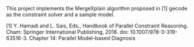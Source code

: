 This project implements the MergeXplain algorithm proposed in [1] gecode as the constraint solver and a sample model.

[1] Y. Hamadi and L. Sais, Eds., Handbook of Parallel Constraint Reasoning. Cham: Springer International Publishing, 2018. doi: 10.1007/978-3-319-63516-3.
    Chapter 14: Parallel Model-based Diagnosis